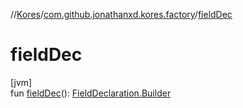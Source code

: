 //[Kores](../../index.md)/[com.github.jonathanxd.kores.factory](index.md)/[fieldDec](field-dec.md)

# fieldDec

[jvm]\
fun [fieldDec](field-dec.md)(): [FieldDeclaration.Builder](../com.github.jonathanxd.kores.base/-field-declaration/-builder/index.md)

